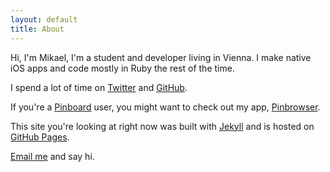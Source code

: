 ```yaml
---
layout: default
title: About
---
```


Hi, I'm Mikael, I'm a student and developer living in Vienna. I make native iOS apps and code mostly in Ruby the rest of the time.

I spend a lot of time on [Twitter](https://twitter.com/mkonutgan) and [GitHub](https://github.com/kmikael/).

If you're a [Pinboard](https://pinboard.in/) user, you might want to check out my app, <a href="http://www.pinbrowser.co" id="pinbrowser">Pinbrowser</a>.

This site you're looking at right now was built with [Jekyll](http://jekyllrb.com) and is hosted on [GitHub Pages](http://pages.github.com).

[Email me](mailto:me@kmikael.com) and say hi.

